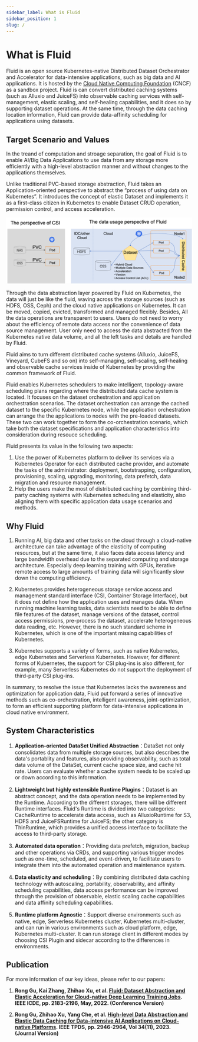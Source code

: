 ```yaml
---
sidebar_label: What is Fluid
sidebar_position: 1
slug: /
---
```


# What is Fluid

Fluid is an open source Kubernetes-native Distributed Dataset Orchestrator and Accelerator for data-intensive applications, such as big data and AI applications. It is hosted by the [Cloud Native Computing Foundation](https://cncf.io) (CNCF) as a sandbox project. Fluid is can  convert distributed caching systems (such as Alluxio and JuiceFS) into observable caching services with self-management, elastic scaling, and self-healing capabilities, and it does so by supporting dataset operations. At the same time, through the data caching location information, Fluid can provide data-affinity scheduling for applications using datasets.

## Target Scenario and  Values

In the treand of computation and stroage separation, the goal of Fluid is to enable AI/Big Data Applications to use data from any storage more efficiently with a high-level abstraction manner  and without changes to the applications themselves.

Unlike traditional PVC-based storage abstraction, Fluid takes an Application-oriented perspective to abstract the “process of using data on Kubernetes”. It introduces the concept of elastic Dataset and implements it as a first-class citizen in Kubernetes to enable Dataset CRUD operation, permission control, and access acceleration. 

![](../../static/img/docs/core-concepts/perspective.png)

Through the data abstraction layer powered by Fluid on Kubernetes, the data will just be like the fluid, waving across the storage sources (such as HDFS, OSS, Ceph) and the cloud native applications on Kubernetes. It can be moved, copied, evicted, transformed and managed flexibly. Besides, All the data operations are transparent to users. Users do not need to worry about the efficiency of remote data access nor the convenience of data source management. User only need to access the data abstracted from the Kubernetes native data volume, and all the left tasks and details are handled by Fluid. 

Fluid aims to turn different distributed cache systems (Alluxio, JuiceFS, Vineyard,  CubeFS and so on) into self-managing, self-scaling, self-healing and observable cache services inside of Kubernetes by providing the common framework of Fluid.

Fluid enables Kubernetes schedulers to make intelligent, topology-aware scheduling plans regarding where the distributed data cache system is located.  It focuses on the dataset orchestration and application orchestration  scenarios. The dataset orchestration can arrange the cached dataset to the specific Kubernetes node, while the application orchestration can arrange the the applications to nodes with the pre-loaded datasets. These two can work together to form the co-orchestration scenario, which take both the dataset specifications and application characteristics into consideration during resouce scheduling.

Fluid presents its value in the following two aspects:
1. Use the power of Kubernetes platform to deliver its services via a Kubernetes Operator for each distributed cache provider, and automate the tasks of the administrator: deployment, bootstrapping, configuration, provisioning, scaling, upgrading, monitoring, data prefetch, data migration and resource management.
2. Help the users make the most of distributed caching by combining third-party caching systems with Kubernetes scheduling and elasticity, also aligning them with specific application data usage scenarios and methods.

## Why  Fluid

1. Running AI, big data and other tasks on the cloud through a cloud-native architecture can take advantage of the elasticity of computing resources, but at the same time, it also faces data access latency and large bandwidth overhead due to the separated computing and storage architecture. Especially deep learning training with GPUs, iterative remote access to large amounts of training data will significantly slow down the computing efficiency.

2. Kubernetes provides heterogeneous storage service access and management standard interface (CSI, Container Storage Interface), but it does not define how the application uses and manages data. When running machine learning tasks, data scientists need to be able to define file features of the dataset, manage versions of the dataset, control access permissions, pre-process the dataset, accelerate heterogeneous data reading, etc. However, there is no such standard scheme in Kubernetes, which is one of the important missing capabilities of Kubernetes.

3. Kubernetes supports a variety of forms, such as native Kubernetes, edge Kubernetes and Serverless Kubernetes. However, for different forms of Kubernetes, the support for CSI plug-ins is also different, for example, many Serverless Kubernetes do not support the deployment of third-party CSI plug-ins.

In summary, to resolve the issue that Kubernetes lacks the awareness and optimization for application data, Fluid put forward a series of innovative methods such as co-orchestration, intelligent awareness, joint-optimization, to form an efficient supporting platform for data-intensive applications in cloud native environment.

## System Characteristics
1. **Application-oriented DataSet Unified Abstraction**：DataSet not only consolidates data from multiple storage sources, but also describes the data's portablity and features, also providing observability, such as total data volume of the DataSet, current cache space size, and cache hit rate. Users can evaluate whether a cache system needs to be scaled up or down according to this information.

2. **Lightweight but highly extensible Runtime Plugins**：Dataset is an abstract concept, and the data operation needs to be implemented by the Runtime. According to the different storages, there will be different Runtime interfaces. Fluid's Runtime is divided into two categories: CacheRuntime to accelerate data access, such as AlluxioRuntime for S3, HDFS and JuiceFSRuntime for JuiceFS; the other category is ThinRuntime, which provides a unified access interface to facilitate the access to third-party storage.

3. **Automated data operation**：Providing data prefetch, migration, backup and other operations via CRDs, and supporting various trigger modes such as one-time, scheduled, and event-driven, to facilitate users to integrate them into the automated operation and maintenance system.

4. **Data elasticity and scheduling**：By combining distributed data caching technology with autoscaling, portability, observability, and affinity scheduling capabilities, data access performance can be improved through the provision of observable, elastic scaling cache capabilities and data affinity scheduling capabilities.

5. **Runtime platform Agnostic**：Support diverse environments such as native, edge, Serverless Kubernetes cluster, Kubernetes multi-cluster, and can run in various environments such as cloud platform, edge, Kubernetes multi-cluster. It can run storage client in different modes by choosing CSI Plugin and sidecar according to the differences in environments.

## Publication
For more information of our key ideas, please refer to our papers:

1. **Rong Gu, Kai Zhang, Zhihao Xu, et al. [Fluid: Dataset Abstraction and Elastic Acceleration for Cloud-native Deep Learning Training Jobs](https://ieeexplore.ieee.org/abstract/document/9835158). IEEE ICDE, pp. 2183-2196, May, 2022. (Conference Version)**

2. **Rong Gu, Zhihao Xu, Yang Che, et al. [High-level Data Abstraction and Elastic Data Caching for Data-intensive AI Applications on Cloud-native Platforms](https://ieeexplore.ieee.org/document/10249214). IEEE TPDS, pp. 2946-2964, Vol 34(11), 2023. (Journal Version)**
